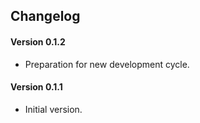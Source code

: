 ## Changelog

#### Version 0.1.2
* Preparation for new development cycle.

#### Version 0.1.1
* Initial version.
